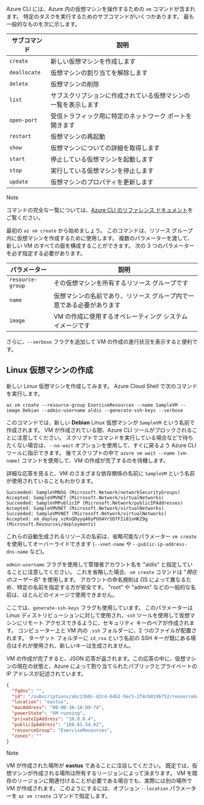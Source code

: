 Azure CLI には、Azure 内の仮想マシンを操作するための `vm` コマンドが含まれます。 特定のタスクを実行するためのサブコマンドがいくつかあります。 最も一般的なものを次に示します。

| サブコマンド | 説明 |
|-------------|-------------|
| `create`    | 新しい仮想マシンを作成します |
| `deallocate` | 仮想マシンの割り当てを解除します |
| `delete` | 仮想マシンの削除 |
| `list` | サブスクリプションに作成されている仮想マシンの一覧を表示します |
| `open-port` | 受信トラフィック用に特定のネットワーク ポートを開きます |
| `restart` | 仮想マシンの再起動 |
| `show` | 仮想マシンについての詳細を取得します |
| `start` | 停止している仮想マシンを起動します |
| `stop` | 実行している仮想マシンを停止します |
| `update` | 仮想マシンのプロパティを更新します |

> [!NOTE]
> コマンドの完全な一覧については、[Azure CLI のリファレンス ドキュメント](https://docs.microsoft.com/cli/azure/reference-index?view=azure-cli-latest)をご覧ください。

最初の `az vm create` から始めましょう。 このコマンドは、リソース グループ内に仮想マシンを作成するために使用します。 複数のパラメーターを渡して、新しい VM のすべての面を構成することができます。 次の 3 つのパラメーターを必ず指定する必要があります。

| パラメーター | 説明 |
|-----------|-------------|
| `resource-group` | その仮想マシンを所有するリソース グループです |
| `name` | 仮想マシンの名前であり、リソース グループ内で一意である必要があります |
| `image` | VM の作成に使用するオペレーティング システム イメージです |

さらに、`--verbose` フラグを追加して VM の作成の進行状況を表示すると便利です。 

## <a name="create-a-linux-virtual-machine"></a>Linux 仮想マシンの作成

新しい Linux 仮想マシンを作成してみます。 Azure Cloud Shell で次のコマンドを実行します。

```azurecli
az vm create --resource-group ExerciseResources --name SampleVM --image Debian --admin-username aldis --generate-ssh-keys --verbose 
```

このコマンドでは、新しい **Debian** Linux 仮想マシンが `SampleVM` という名前で作成されます。 VM が作成されている間、Azure CLI ツールがブロックされることに注意してください。 スクリプトでコマンドを実行している場合などで待ちたくない場合は、`--no-wait` オプションを使用して、すぐに戻るよう Azure CLI ツールに指示できます。 後でスクリプトの中で `azure vm wait --name [vm-name]` コマンドを使用して、VM の作成が完了するのを待機します。

詳細な応答を見ると、VM のさまざまな依存関係の名前に `SampleVM` という名前が使用されていることもわかります。

```
Succeeded: SampleVMNSG (Microsoft.Network/networkSecurityGroups)
Accepted: SampleVMVNET (Microsoft.Network/virtualNetworks)
Succeeded: SampleVMPublicIP (Microsoft.Network/publicIPAddresses)
Accepted: SampleVMVNET (Microsoft.Network/virtualNetworks)
Succeeded: SampleVMVNET (Microsoft.Network/virtualNetworks)
Accepted: vm_deploy_vzKnQDyyq48yPUO4VrSDfFIi81vHKZ9g (Microsoft.Resources/deployments)
```

これらの自動生成されるリソースの名前は、省略可能なパラメーター `vm create` を使用してオーバーライドできます (`--vnet-name` や `--public-ip-address-dns-name` など)。

`admin-username` フラグを使用して管理者アカウント名を "aldis" と指定していることに注意してください。 これを省略した場合、`vm create` コマンドは "_現在のユーザー名_" を使用します。 アカウントの命名規則は OS によって異なるため、特定の名前を指定する方が安全です。 "root" や "admin" などの一般的な名前は、ほとんどのイメージで使用できません。

ここでは、`generate-ssh-keys` フラグも使用しています。 このパラメーターは Linux ディストリビューションに対して使用され、`ssh` ツールを使用して仮想マシンにリモート アクセスできるように、セキュリティ キーのペアが作成されます。 コンピューター上と VM 内の `.ssh` フォルダーに、2 つのファイルが配置されます。 ターゲット フォルダーに `id_rsa` という名前の SSH キーが既にある場合はそれが使用され、新しいキーは生成されません。

VM の作成が完了すると、JSON 応答が返されます。この応答の中に、仮想マシンの現在の状態と、Azure によって割り当てられたパブリックとプライベートの IP アドレスが記述されています。

```json
{
  "fqdns": "",
  "id": "/subscriptions/abc13b0c-d2c4-64b2-9ac5-2f4cb819b752/resourceGroups/ExerciseResources/providers/Microsoft.Compute/virtualMachines/SampleVM",
  "location": "eastus",
  "macAddress": "00-0D-3A-1A-D9-74",
  "powerState": "VM running",
  "privateIpAddress": "10.0.0.4",
  "publicIpAddress": "168.61.54.62",
  "resourceGroup": "ExerciseResources",
  "zones": ""
}
```

> [!NOTE]
> VM が作成された場所が **eastus** であることに注目してください。 既定では、仮想マシンが作成される場所は所有するリージョンによって決まります。 VM を既存のリージョンに関連付けることが必要である場合でも、実際には別の場所で VM が作成されます。 このようにするには、オプション `--location` パラメーターを `az vm create` コマンドで指定します。